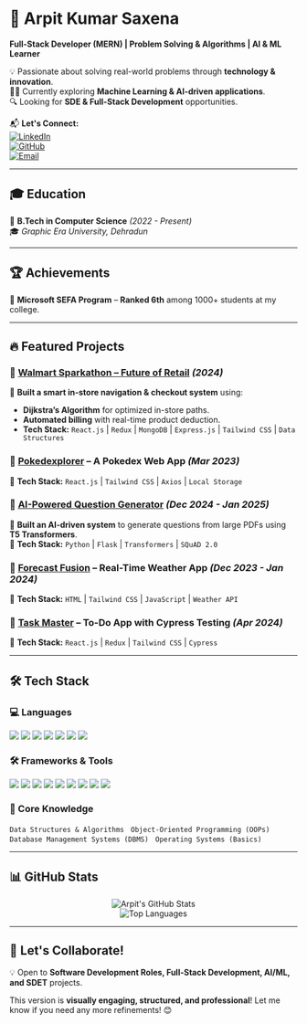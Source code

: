 # 🚀 Arpit Kumar Saxena  

**Full-Stack Developer (MERN) | Problem Solving & Algorithms | AI & ML Learner**  

💡 Passionate about solving real-world problems through **technology & innovation**.  
👨‍💻 Currently exploring **Machine Learning & AI-driven applications**.  
🔍 Looking for **SDE & Full-Stack Development** opportunities.  

📬 **Let's Connect:**  
[![LinkedIn](https://img.shields.io/badge/LinkedIn-Connect-blue?style=for-the-badge&logo=linkedin)](https://www.linkedin.com/in/arpit-saxena-92988524b/)  
[![GitHub](https://img.shields.io/badge/GitHub-Follow-black?style=for-the-badge&logo=github)](https://github.com/arpitsaxena27)  
[![Email](https://img.shields.io/badge/Email-arpitsaxena2703@gmail.com-red?style=for-the-badge&logo=gmail)](mailto:arpitsaxena2703@gmail.com)  

---

## 🎓 Education  

📌 **B.Tech in Computer Science** *(2022 - Present)*  
🎓 *Graphic Era University, Dehradun*  

---

## 🏆 Achievements  

🏅 **Microsoft SEFA Program** – **Ranked 6th** among 1000+ students at my college.  

---

## 🔥 Featured Projects  

### 📌 [Walmart Sparkathon – Future of Retail](https://github.com/arpitsaxena27/Walmart-Sparkathon) *(2024)*  
🚀 **Built a smart in-store navigation & checkout system** using:  
- **Dijkstra’s Algorithm** for optimized in-store paths.  
- **Automated billing** with real-time product deduction.  
- **Tech Stack:** `React.js` | `Redux` | `MongoDB` | `Express.js` | `Tailwind CSS` | `Data Structures`  

### 📌 [Pokedexplorer](https://github.com/arpitsaxena27/Pokedexplorer) – A Pokedex Web App *(Mar 2023)*  
🔹 **Tech Stack:** `React.js` | `Tailwind CSS` | `Axios` | `Local Storage`  

### 📌 [AI-Powered Question Generator](https://github.com/arpitsaxena27/AI-Question-Generator) *(Dec 2024 - Jan 2025)*  
🔹 **Built an AI-driven system** to generate questions from large PDFs using **T5 Transformers**.  
🔹 **Tech Stack:** `Python` | `Flask` | `Transformers` | `SQuAD 2.0`  

### 📌 [Forecast Fusion](https://github.com/arpitsaxena27/ForecastFusion) – Real-Time Weather App *(Dec 2023 - Jan 2024)*  
🔹 **Tech Stack:** `HTML` | `Tailwind CSS` | `JavaScript` | `Weather API`  

### 📌 [Task Master](https://github.com/arpitsaxena27/TaskMaster) – To-Do App with Cypress Testing *(Apr 2024)*  
🔹 **Tech Stack:** `React.js` | `Redux` | `Tailwind CSS` | `Cypress`  

---

## 🛠 Tech Stack  

### 💻 Languages  
<p align="left">
<img src="https://img.shields.io/badge/JavaScript-F7DF1E?style=flat-square&logo=javascript&logoColor=black" />  
<img src="https://img.shields.io/badge/C++-00599C?style=flat-square&logo=c%2B%2B&logoColor=white" />  
<img src="https://img.shields.io/badge/Java-007396?style=flat-square&logo=java&logoColor=white" />  
<img src="https://img.shields.io/badge/Python-3776AB?style=flat-square&logo=python&logoColor=white" />  
<img src="https://img.shields.io/badge/SQL-4479A1?style=flat-square&logo=mysql&logoColor=white" />  
<img src="https://img.shields.io/badge/HTML-E34F26?style=flat-square&logo=html5&logoColor=white" />  
<img src="https://img.shields.io/badge/CSS-1572B6?style=flat-square&logo=css3&logoColor=white" />  
</p>  

### 🛠 Frameworks & Tools  
<p align="left">
<img src="https://img.shields.io/badge/React.js-61DAFB?style=flat-square&logo=react&logoColor=black" />  
<img src="https://img.shields.io/badge/Redux-764ABC?style=flat-square&logo=redux&logoColor=white" />  
<img src="https://img.shields.io/badge/Node.js-339933?style=flat-square&logo=node.js&logoColor=white" />  
<img src="https://img.shields.io/badge/Express.js-000000?style=flat-square&logo=express&logoColor=white" />  
<img src="https://img.shields.io/badge/Flask-000000?style=flat-square&logo=flask&logoColor=white" />  
<img src="https://img.shields.io/badge/MongoDB-4EA94B?style=flat-square&logo=mongodb&logoColor=white" />  
<img src="https://img.shields.io/badge/TailwindCSS-38B2AC?style=flat-square&logo=tailwind-css&logoColor=white" />  
<img src="https://img.shields.io/badge/Cypress-17202C?style=flat-square&logo=cypress&logoColor=white" />  
<img src="https://img.shields.io/badge/Git-F05032?style=flat-square&logo=git&logoColor=white" />  
</p>  

### 📌 Core Knowledge  
`Data Structures & Algorithms` &nbsp; `Object-Oriented Programming (OOPs)` &nbsp; `Database Management Systems (DBMS)` &nbsp; `Operating Systems (Basics)`  

---

## 📊 GitHub Stats  

<p align="center">
<img src="https://github-readme-stats.vercel.app/api?username=arpitsaxena27&show_icons=true&theme=tokyonight" alt="Arpit's GitHub Stats" />
<br>
<img src="https://github-readme-stats.vercel.app/api/top-langs/?username=arpitsaxena27&layout=compact&theme=tokyonight" alt="Top Languages" />
</p>  

---

## 🤝 Let's Collaborate!  

💡 Open to **Software Development Roles, Full-Stack Development, AI/ML, and SDET** projects.  

This version is **visually engaging, structured, and professional**! Let me know if you need any more refinements! 😊
